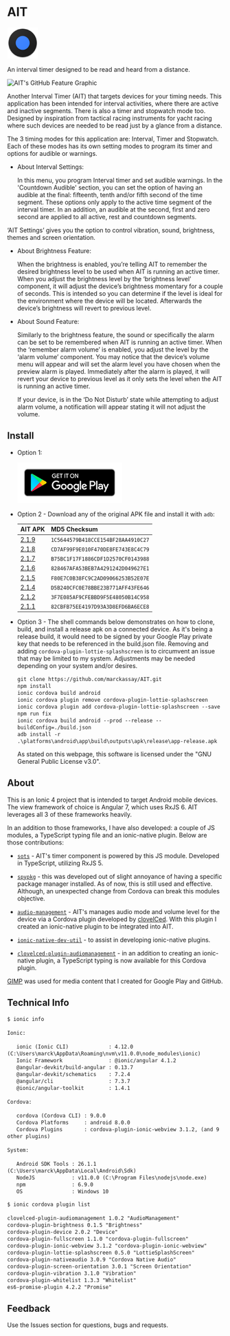 # AIT

![AIT](resources/icon.png)

An interval timer designed to be read and heard from a distance.

![AIT's GitHub Feature Graphic](resources/media/readme/1024x350.png)

Another Interval Timer (AIT) that targets devices for your timing needs. This application has been intended for interval activities, where there are active and inactive segments. There is also a timer and stopwatch mode too. Designed by inspiration from tactical racing instruments for yacht racing where such devices are needed to be read just by a glance from a distance.

The 3 timing modes for this application are: Interval, Timer and Stopwatch. Each of these modes has its own setting modes to program its timer and options for audible or warnings.

- About Interval Settings:

  In this menu, you program Interval timer and set audible warnings. In the 'Countdown Audible' section, you can set the option of having an audible at the final: fifteenth, tenth and/or fifth second of the time segment. These options only apply to the active time segment of the interval timer. In an addition, an audible at the second, first and zero second are applied to all active, rest and countdown segments.

‘AIT Settings’ gives you the option to control vibration, sound, brightness, themes and screen orientation.

- About Brightness Feature:

  When the brightness is enabled, you’re telling AIT to remember the desired brightness level to be used when AIT is running an active timer. When you adjust the brightness level by the ‘brightness level’ component, it will adjust the device’s brightness momentary for a couple of seconds. This is intended so you can determine if the level is ideal for the environment where the device will be located. Afterwards the device’s brightness will revert to previous level.

- About Sound Feature:

  Similarly to the brightness feature, the sound or specifically the alarm can be set to be remembered when AIT is running an active timer. When the ‘remember alarm volume’ is enabled, you adjust the level by the ‘alarm volume’ component. You may notice that the device’s volume menu will appear and will set the alarm level you have chosen when the preview alarm is played. Immediately after the alarm is played, it will revert your device to previous level as it only sets the level when the AIT is running an active timer.
  
  If your device, is in the ‘Do Not Disturb’ state while attempting to adjust alarm volume, a notification will appear stating it will not adjust the volume.

## Install

- Option 1:

  [![Google Play Badge](resources/media/readme/google-play-badge.png)](https://play.google.com/store/apps/details?id=github.marckassay.ait)

- Option 2 - Download any of the original APK file and install it with `adb`:

  | AIT APK | MD5 Checksum |
  | ----------- | ----------- |
  | [2.1.9](https://github.com/marckassay/AIT/raw/master/releases/219.apk) | `1C5644579B418CCE154BF28AA4910C27` |
  | [2.1.8](https://github.com/marckassay/AIT/raw/master/releases/218.apk) | `CD7AF99F9E010F470DE8FE743E8C4C79` |
  | [2.1.7](https://github.com/marckassay/AIT/raw/master/releases/217.apk) | `B75BC1F17F1886CDF1D2570CF0143988` |
  | [2.1.6](https://github.com/marckassay/AIT/raw/master/releases/216.apk) | `828467AFA53BEB7A4291242D049627E1` |
  | [2.1.5](https://github.com/marckassay/AIT/raw/master/releases/215.apk) | `F80E7C0B38FC9C2AD09066253B52E07E` |
  | [2.1.4](https://github.com/marckassay/AIT/raw/master/releases/214.apk) | `D5B240CFC0E78BBE23B771AFF43FE646` |
  | [2.1.2](https://github.com/marckassay/AIT/raw/master/releases/212.apk) | `3F7E085AF9CFEBBD9F5E48050B14C958` |
  | [2.1.1](https://github.com/marckassay/AIT/raw/master/releases/211.apk) | `82CBFB75EE4197D93A3D8EFD6BA6ECE8` |

- Option 3 - The shell commands below demonstrates on how to clone, build, and install a release apk on a connected device. As it's being a release build, it would need to be signed by your Google Play private key that needs to be referenced in the build.json file. Removing and adding `cordova-plugin-lottie-splashscreen` is to circumvent an issue that may be limited to my system. Adjustments may be needed depending on your system and/or desires.

  ```shell
  git clone https://github.com/marckassay/AIT.git
  npm install
  ionic cordova build android
  ionic cordova plugin remove cordova-plugin-lottie-splashscreen
  ionic cordova plugin add cordova-plugin-lottie-splashscreen --save
  npm run fix
  ionic cordova build android --prod --release --buildConfig=./build.json
  adb install -r .\platforms\android\app\build\outputs\apk\release\app-release.apk
  ```

  As stated on this webpage, this software is licensed under the "GNU General Public License v3.0".

## About

This is an Ionic 4 project that is intended to target Android mobile devices. The view framework of choice is Angular 7, which uses RxJS 6. AIT leverages all 3 of these frameworks heavily.

In an addition to those frameworks, I have also developed: a couple of JS modules, a TypeScript typing file and an ionic-native plugin. Below are those contributions:

- [`sots`](https://github.com/marckassay/sots) - AIT's timer component is powered by this JS module. Developed in TypeScript, utilizing RxJS 5.

- [`spypkg`](https://github.com/marckassay/spypkg) - this was developed out of slight annoyance of having a specific package manager installed. As of now, this is still used and effective. Although, an unexpected change from Cordova can break this modules objective.

- [`audio-management`](https://github.com/ionic-team/ionic-native/tree/master/src/%40ionic-native/plugins/audio-management) - AIT's manages audio mode and volume level for the device via a Cordova plugin developed by [clovelCed](https://github.com/clovelCed). With this plugin I created an ionic-native plugin to be integrated into AIT.

- [`ionic-native-dev-util`](https://github.com/marckassay/ionic-native-dev-util) - to assist in developing ionic-native plugins.

- [`clovelced-plugin-audiomanagement`](https://github.com/DefinitelyTyped/DefinitelyTyped/tree/master/types/clovelced-plugin-audiomanagement) - in an addition to creating an ionic-native plugin, a TypeScript typing is now available for this Cordova plugin.

[GIMP](https://www.gimp.org/) was used for media content that I created for Google Play and GitHub.

## Technical Info

```shell
$ ionic info

Ionic:

   ionic (Ionic CLI)             : 4.12.0 (C:\Users\marck\AppData\Roaming\nvm\v11.0.0\node_modules\ionic)
   Ionic Framework               : @ionic/angular 4.1.2
   @angular-devkit/build-angular : 0.13.7
   @angular-devkit/schematics    : 7.2.4
   @angular/cli                  : 7.3.7
   @ionic/angular-toolkit        : 1.4.1

Cordova:

   cordova (Cordova CLI) : 9.0.0
   Cordova Platforms     : android 8.0.0
   Cordova Plugins       : cordova-plugin-ionic-webview 3.1.2, (and 9 other plugins)

System:

   Android SDK Tools : 26.1.1 (C:\Users\marck\AppData\Local\Android\Sdk)
   NodeJS            : v11.0.0 (C:\Program Files\nodejs\node.exe)
   npm               : 6.9.0
   OS                : Windows 10

```

```shell
$ ionic cordova plugin list

clovelced-plugin-audiomanagement 1.0.2 "AudioManagement"
cordova-plugin-brightness 0.1.5 "Brightness"
cordova-plugin-device 2.0.2 "Device"
cordova-plugin-fullscreen 1.1.0 "cordova-plugin-fullscreen"
cordova-plugin-ionic-webview 3.1.2 "cordova-plugin-ionic-webview"
cordova-plugin-lottie-splashscreen 0.5.0 "LottieSplashScreen"
cordova-plugin-nativeaudio 3.0.9 "Cordova Native Audio"
cordova-plugin-screen-orientation 3.0.1 "Screen Orientation"
cordova-plugin-vibration 3.1.0 "Vibration"
cordova-plugin-whitelist 1.3.3 "Whitelist"
es6-promise-plugin 4.2.2 "Promise"

```

## Feedback

Use the Issues section for questions, bugs and requests.
